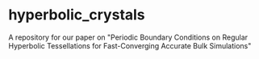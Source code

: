 # hyperbolic_crystals
A repository for our paper on "Periodic Boundary Conditions on Regular Hyperbolic Tessellations for Fast-Converging Accurate Bulk Simulations"
